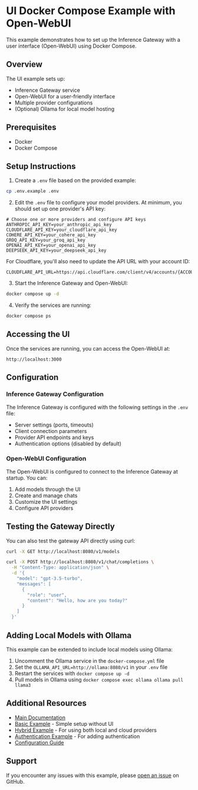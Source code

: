 # UI Docker Compose Example with Open-WebUI

This example demonstrates how to set up the Inference Gateway with a user interface (Open-WebUI) using Docker Compose.

## Overview

The UI example sets up:

- Inference Gateway service
- Open-WebUI for a user-friendly interface
- Multiple provider configurations
- (Optional) Ollama for local model hosting

## Prerequisites

- Docker
- Docker Compose

## Setup Instructions

1. Create a `.env` file based on the provided example:

```bash
cp .env.example .env
```

2. Edit the `.env` file to configure your model providers. At minimum, you should set up one provider's API key:

```
# Choose one or more providers and configure API keys
ANTHROPIC_API_KEY=your_anthropic_api_key
CLOUDFLARE_API_KEY=your_cloudflare_api_key
COHERE_API_KEY=your_cohere_api_key
GROQ_API_KEY=your_groq_api_key
OPENAI_API_KEY=your_openai_api_key
DEEPSEEK_API_KEY=your_deepseek_api_key
```

For Cloudflare, you'll also need to update the API URL with your account ID:

```
CLOUDFLARE_API_URL=https://api.cloudflare.com/client/v4/accounts/{ACCOUNT_ID}/ai/v1
```

3. Start the Inference Gateway and Open-WebUI:

```bash
docker compose up -d
```

4. Verify the services are running:

```bash
docker compose ps
```

## Accessing the UI

Once the services are running, you can access the Open-WebUI at:

```
http://localhost:3000
```

## Configuration

### Inference Gateway Configuration

The Inference Gateway is configured with the following settings in the `.env` file:

- Server settings (ports, timeouts)
- Client connection parameters
- Provider API endpoints and keys
- Authentication options (disabled by default)

### Open-WebUI Configuration

The Open-WebUI is configured to connect to the Inference Gateway at startup. You can:

1. Add models through the UI
2. Create and manage chats
3. Customize the UI settings
4. Configure API providers

## Testing the Gateway Directly

You can also test the gateway API directly using curl:

```bash
curl -X GET http://localhost:8080/v1/models
```

```bash
curl -X POST http://localhost:8080/v1/chat/completions \
  -H "Content-Type: application/json" \
  -d '{
    "model": "gpt-3.5-turbo",
    "messages": [
      {
        "role": "user",
        "content": "Hello, how are you today?"
      }
    ]
  }'
```

## Adding Local Models with Ollama

This example can be extended to include local models using Ollama:

1. Uncomment the Ollama service in the `docker-compose.yml` file
2. Set the `OLLAMA_API_URL=http://ollama:8080/v1` in your `.env` file
3. Restart the services with `docker compose up -d`
4. Pull models in Ollama using `docker compose exec ollama ollama pull llama3`

## Additional Resources

- [Main Documentation](../../README.md)
- [Basic Example](../basic/README.md) - Simple setup without UI
- [Hybrid Example](../hybrid/README.md) - For using both local and cloud providers
- [Authentication Example](../authentication/README.md) - For adding authentication
- [Configuration Guide](../../../Configurations.md)

## Support

If you encounter any issues with this example, please [open an issue](https://github.com/inference-gateway/inference-gateway/issues/new) on GitHub.
